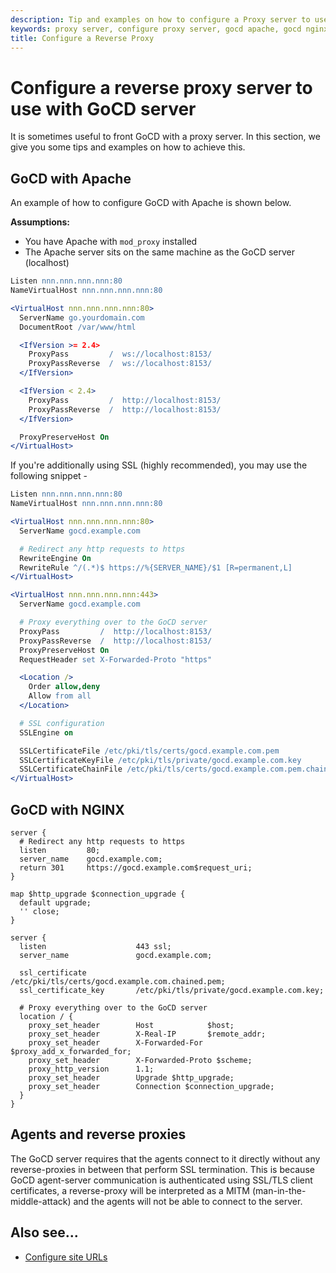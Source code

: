 ```yaml
---
description: Tip and examples on how to configure a Proxy server to use with GoCD server
keywords: proxy server, configure proxy server, gocd apache, gocd nginx, custom ssl ports, continuous delivery
title: Configure a Reverse Proxy
---
```


# Configure a reverse proxy server to use with GoCD server

It is sometimes useful to front GoCD with a proxy server. In this section, we give you some tips and examples on how to achieve this.

## GoCD with Apache

An example of how to configure GoCD with Apache is shown below.

**Assumptions:**

-   You have Apache with `mod_proxy` installed
-   The Apache server sits on the same machine as the GoCD server (localhost)

```apache
Listen nnn.nnn.nnn.nnn:80
NameVirtualHost nnn.nnn.nnn.nnn:80

<VirtualHost nnn.nnn.nnn.nnn:80>
  ServerName go.yourdomain.com
  DocumentRoot /var/www/html

  <IfVersion >= 2.4>
    ProxyPass         /  ws://localhost:8153/
    ProxyPassReverse  /  ws://localhost:8153/
  </IfVersion>

  <IfVersion < 2.4>
    ProxyPass         /  http://localhost:8153/
    ProxyPassReverse  /  http://localhost:8153/
  </IfVersion>

  ProxyPreserveHost On
</VirtualHost>
```

If you're additionally using SSL (highly recommended), you may use the following snippet -

```apache
Listen nnn.nnn.nnn.nnn:80
NameVirtualHost nnn.nnn.nnn.nnn:80

<VirtualHost nnn.nnn.nnn.nnn:80>
  ServerName gocd.example.com

  # Redirect any http requests to https
  RewriteEngine On
  RewriteRule ^/(.*)$ https://%{SERVER_NAME}/$1 [R=permanent,L]
</VirtualHost>

<VirtualHost nnn.nnn.nnn.nnn:443>
  ServerName gocd.example.com

  # Proxy everything over to the GoCD server
  ProxyPass         /  http://localhost:8153/
  ProxyPassReverse  /  http://localhost:8153/
  ProxyPreserveHost On
  RequestHeader set X-Forwarded-Proto "https"

  <Location />
    Order allow,deny
    Allow from all
  </Location>

  # SSL configuration
  SSLEngine on

  SSLCertificateFile /etc/pki/tls/certs/gocd.example.com.pem
  SSLCertificateKeyFile /etc/pki/tls/private/gocd.example.com.key
  SSLCertificateChainFile /etc/pki/tls/certs/gocd.example.com.pem.chained.pem
</VirtualHost>
```

## GoCD with NGINX

```nginx
server {
  # Redirect any http requests to https
  listen         80;
  server_name    gocd.example.com;
  return 301     https://gocd.example.com$request_uri;
}

map $http_upgrade $connection_upgrade {
  default upgrade;
  '' close;
}

server {
  listen                    443 ssl;
  server_name               gocd.example.com;

  ssl_certificate           /etc/pki/tls/certs/gocd.example.com.chained.pem;
  ssl_certificate_key       /etc/pki/tls/private/gocd.example.com.key;

  # Proxy everything over to the GoCD server
  location / {
    proxy_set_header        Host            $host;
    proxy_set_header        X-Real-IP       $remote_addr;
    proxy_set_header        X-Forwarded-For $proxy_add_x_forwarded_for;
    proxy_set_header        X-Forwarded-Proto $scheme;
    proxy_http_version      1.1;
    proxy_set_header 	    Upgrade $http_upgrade;
    proxy_set_header 	    Connection $connection_upgrade;
  }
}
```

<a id="agents-and-custom-ssl-ports"></a>
## Agents and reverse proxies

The GoCD server requires that the agents connect to it directly without any reverse-proxies in between that perform SSL termination. This is because GoCD agent-server communication is authenticated using SSL/TLS client certificates, a reverse-proxy will be interpreted as a MITM (man-in-the-middle-attack) and the agents will not be able to connect to the server.

## Also see...

-   [Configure site URLs](../installation/configuring_server_details.html#configure-site-urls)
